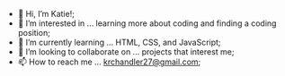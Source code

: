 - 👋 Hi, I’m Katie!;
- 👀 I’m interested in ... learning more about coding and finding a coding position;
- 🌱 I’m currently learning ... HTML, CSS, and JavaScript;
- 💞️ I’m looking to collaborate on ... projects that interest me;
- 📫 How to reach me ... krchandler27@gmail.com;

<!---
krchandler27/krchandler27 is a ✨ special ✨ repository because its `README.md` (this file) appears on your GitHub profile.
You can click the Preview link to take a look at your changes.
--->
